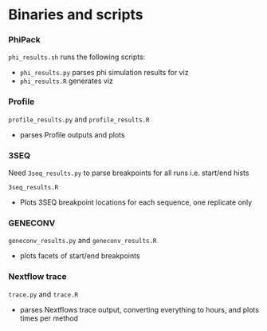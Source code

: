 # Binaries and scripts
### PhiPack
`phi_results.sh` runs the following scripts:
* `phi_results.py` parses phi simulation results for viz
* `phi_results.R` generates viz

### Profile
`profile_results.py` and `profile_results.R`
* parses Profile outputs and plots

### 3SEQ
Need `3seq_results.py` to parse breakpoints for all runs i.e. start/end hists

`3seq_results.R`
* Plots 3SEQ breakpoint locations for each sequence, one replicate only

### GENECONV
`geneconv_results.py` and `geneconv_results.R`
* plots facets of start/end breakpoints

### Nextflow trace
`trace.py` and `trace.R`
* parses Nextflows trace output, converting everything to hours, and plots times per method
